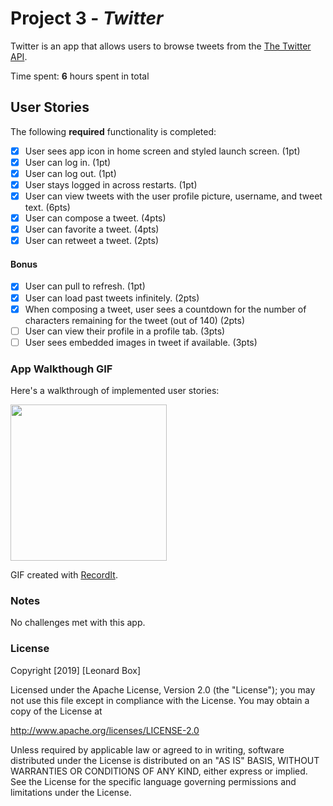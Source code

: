 # Project 3 - *Twitter*

Twitter is an app that allows users to browse tweets from the [The Twitter API](https://developer.twitter.com/en/docs/api-reference-index).

Time spent: **6** hours spent in total

## User Stories

The following **required** functionality is completed:

- [x] User sees app icon in home screen and styled launch screen. (1pt)
- [x] User can log in. (1pt)
- [x] User can log out. (1pt)
- [x] User stays logged in across restarts. (1pt)
- [x] User can view tweets with the user profile picture, username, and tweet text. (6pts)
- [x] User can compose a tweet. (4pts)
- [x] User can favorite a tweet. (4pts)
- [x] User can retweet a tweet. (2pts)

#### Bonus
- [x] User can pull to refresh. (1pt)
- [x] User can load past tweets infinitely. (2pts)
- [x] When composing a tweet, user sees a countdown for the number of characters remaining for the tweet (out of 140) (2pts)
- [ ] User can view their profile in a profile tab. (3pts)
- [ ] User sees embedded images in tweet if available. (3pts)

### App Walkthough GIF
Here's a walkthrough of implemented user stories:

<img src='http://g.recordit.co/f1pYB9zPCl.gif' width=250>

GIF created with [RecordIt](http://g.recordit.co/f1pYB9zPCl.gif).

### Notes
No challenges met with this app.

### License

Copyright [2019] [Leonard Box]

Licensed under the Apache License, Version 2.0 (the "License");
you may not use this file except in compliance with the License.
You may obtain a copy of the License at

http://www.apache.org/licenses/LICENSE-2.0

Unless required by applicable law or agreed to in writing, software
distributed under the License is distributed on an "AS IS" BASIS,
WITHOUT WARRANTIES OR CONDITIONS OF ANY KIND, either express or implied.
See the License for the specific language governing permissions and
limitations under the License.
